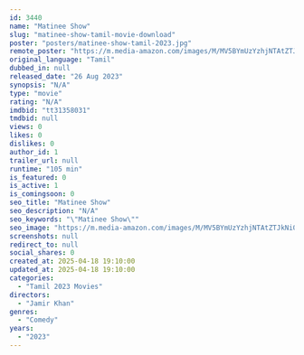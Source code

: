 ```yaml
---
id: 3440
name: "Matinee Show"
slug: "matinee-show-tamil-movie-download"
poster: "posters/matinee-show-tamil-2023.jpg"
remote_poster: "https://m.media-amazon.com/images/M/MV5BYmUzYzhjNTAtZTJkNi00ZDllLTk4YzQtZGFlZjc4ZDAxYmJlXkEyXkFqcGdeQXVyNDc5ODk4MDU@._V1_SX300.jpg"
original_language: "Tamil"
dubbed_in: null
released_date: "26 Aug 2023"
synopsis: "N/A"
type: "movie"
rating: "N/A"
imdbid: "tt31358031"
tmdbid: null
views: 0
likes: 0
dislikes: 0
author_id: 1
trailer_url: null
runtime: "105 min"
is_featured: 0
is_active: 1
is_comingsoon: 0
seo_title: "Matinee Show"
seo_description: "N/A"
seo_keywords: "\"Matinee Show\""
seo_image: "https://m.media-amazon.com/images/M/MV5BYmUzYzhjNTAtZTJkNi00ZDllLTk4YzQtZGFlZjc4ZDAxYmJlXkEyXkFqcGdeQXVyNDc5ODk4MDU@._V1_SX300.jpg"
screenshots: null
redirect_to: null
social_shares: 0
created_at: 2025-04-18 19:10:00
updated_at: 2025-04-18 19:10:00
categories:
  - "Tamil 2023 Movies"
directors:
  - "Jamir Khan"
genres:
  - "Comedy"
years:
  - "2023"
---
```

